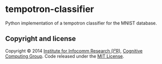 tempotron-classifier
====================

Python implementation of a tempotron classifier for the MNIST database.

Copyright and license
---------

Copyright © 2014 [Institute for Infocomm Research (I²R)](http://www.i2r.a-star.edu.sg/), [Cognitive Computing Group](http://www1.i2r.a-star.edu.sg/~htang/). Code released under the [MIT License](http://opensource.org/licenses/MIT).
